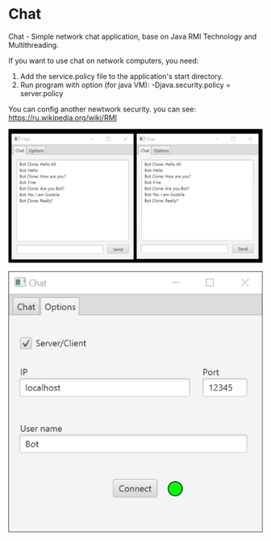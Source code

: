 # Chat
Chat - Simple network chat application, base on Java RMI Technology and Multithreading.

If you want to use chat on network computers, you need:
1. Add the service.policy file to the application's start directory.
2. Run program with option (for java VM): -Djava.security.policy = server.policy

You can config another newtwork security. you can see:
https://ru.wikipedia.org/wiki/RMI

![Main Window](https://github.com/avedensky/chat/raw/master/img/Chat2Chat.png)

![Options Window](https://github.com/avedensky/chat/raw/master/img/ChatOptions.png)
